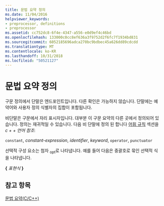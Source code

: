 ```yaml
---
title: 문법 요약 정의
ms.date: 11/04/2016
helpviewer_keywords:
- preprocessor, definitions
- preprocessor
ms.assetid: cc752dc8-6f4e-4347-a556-e0d9ef4c46bd
ms.openlocfilehash: 133000c0cc8ef636a3f9752d2f6fc7f1934bd831
ms.sourcegitcommit: 6052185696adca270bc9bdbec45a626dd89cdcdd
ms.translationtype: MT
ms.contentlocale: ko-KR
ms.lasthandoff: 10/31/2018
ms.locfileid: "50521127"
---
```

# <a name="definitions-for-the-grammar-summary"></a>문법 요약 정의

구문 정의에서 단말은 엔드포인트입니다. 다른 확인은 가능하지 않습니다. 단말에는 예약어와 사용자 정의 식별자의 집합이 포함됩니다.

비단말은 구문에서 자리 표시자입니다. 대부분 이 구문 요약의 다른 곳에서 정의되어 있습니다. 정의는 재귀적일 수 있습니다. 다음 비 단말에 정의 된 합니다 [어휘 규칙](../cpp/lexical-conventions.md) 섹션을 *c + + 언어 참조*:

`constant`, *constant-expression*, *identifier*, *keyword*, `operator`, `punctuator`

선택적 구성 요소는 첨자 <sub>opt</sub>로 나타냅니다. 예를 들어 다음은 중괄호로 묶인 선택적 식을 나타냅니다.

**{** *표현식*<sub></sub> **}**

## <a name="see-also"></a>참고 항목

[문법 요약(C/C++)](../preprocessor/grammar-summary-c-cpp.md)
